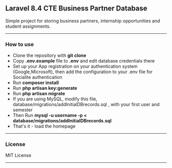 ## Laravel 8.4 CTE Business Partner Database

Simple project for storing business partners, internship opportunities and student assignments.

---

### How to use

- Clone the repository with __git clone__
- Copy __.env.example__ file to __.env__ and edit database credentials there
- Set up your App registration on your authentication system (Google,Microsoft), 
   then add the configuration to your .env file for Socialite authentication
- Run __composer install__
- Run __php artisan key:generate__
- Run __php artisan migrate__
- If you are using MySQL, modify this file, database/migrations/addInitialDBrecords.sql , with your first user and semester
- Then Run __mysql -u username -p < database/migrations/addInitialDBrecords.sql__
- That's it - load the homepage

---

### License

MIT License

---
